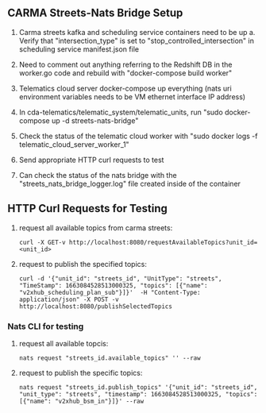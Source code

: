 ## CARMA Streets-Nats Bridge Setup 

1. Carma streets kafka and scheduling service containers need to be up
	a. Verify that "intersection_type" is set to "stop_controlled_intersection" in scheduling service manifest.json file		
2. Need to comment out anything referring to the Redshift DB in the worker.go code and rebuild with "docker-compose build worker"

3. Telematics cloud server docker-compose up everything (nats uri environment variables needs to be VM ethernet interface IP address)

4. In cda-telematics/telematic_system/telematic_units, run "sudo docker-compose up -d streets-nats-bridge"

5. Check the status of the telematic cloud worker with "sudo docker logs -f telematic_cloud_server_worker_1"

6. Send appropriate HTTP curl requests to test

7. Can check the status of the nats bridge with the "streets_nats_bridge_logger.log" file created inside of the container
	
## HTTP Curl Requests for Testing

1. request all available topics from carma streets: 
	```
	curl -X GET-v http://localhost:8080/requestAvailableTopics?unit_id=<unit_id>
	```

2. request to publish the specified topics: 
	```
	curl -d '{"unit_id": "streets_id", "UnitType": "streets", "TimeStamp": 1663084528513000325, "topics": [{"name": "v2xhub_scheduling_plan_sub"}]}'  -H "Content-Type: application/json" -X POST -v http://localhost:8080/publishSelectedTopics
	```

### Nats CLI for testing
1. request all available topcis:	
	```
	nats request "streets_id.available_topics" '' --raw
	```
2. request to publish the specific topics:
	```
	nats request "streets_id.publish_topics" '{"unit_id": "streets_id", "unit_type": "streets", "timestamp": 1663084528513000325, "topics": [{"name": "v2xhub_bsm_in"}]}' --raw
	```

